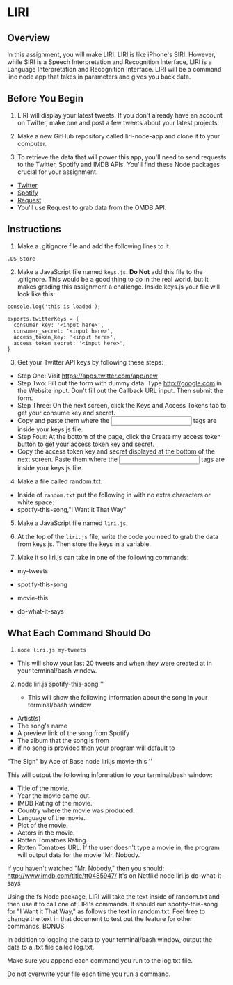 # LIRI
## Overview  

In this assignment, you will make LIRI. LIRI is like iPhone's SIRI. However, while SIRI is a Speech Interpretation and Recognition Interface, LIRI is a Language Interpretation and Recognition Interface. LIRI will be a command line node app that takes in parameters and gives you back data.

## Before You Begin

1. LIRI will display your latest tweets. If you don't already have an account on Twitter, make one and post a few tweets about your latest projects.

2. Make a new GitHub repository called liri-node-app and clone it to your computer.

3. To retrieve the data that will power this app, you'll need to send requests to the Twitter, Spotify and IMDB APIs. You'll find these Node packages crucial for your assignment.

  * [Twitter](https://www.npmjs.com/package/twitter)
  * [Spotify](https://www.npmjs.com/package/spotify)
  * [Request](https://www.npmjs.com/package/request)
  * You'll use Request to grab data from the OMDB API.

## Instructions

1. Make a .gitignore file and add the following lines to it.

```node_modules
.DS_Store

```
2. Make a JavaScript file named `keys.js`. **Do Not** add this file to the .gitignore. This would be a good thing to do in the real world, but it makes grading this assignment a challenge.
Inside keys.js your file will look like this:
```
console.log('this is loaded');

exports.twitterKeys = {
  consumer_key: '<input here>',
  consumer_secret: '<input here>',
  access_token_key: '<input here>',
  access_token_secret: '<input here>',
}
```
3. Get your Twitter API keys by following these steps:
  * Step One: Visit https://apps.twitter.com/app/new
  * Step Two: Fill out the form with dummy data. Type http://google.com in the Website input. Don't fill out the Callback URL input. Then submit the form.
  * Step Three: On the next screen, click the Keys and Access Tokens tab to get your consume key and secret.
  * Copy and paste them where the <input here> tags are inside your keys.js file.
  * Step Four: At the bottom of the page, click the Create my access token button to get your access token key and secret.
  * Copy the access token key and secret displayed at the bottom of the next screen. Paste them where the <input here> tags are inside your keys.js file.
4. Make a file called random.txt.

  * Inside of `random.txt` put the following in with no extra characters or white space:
  * spotify-this-song,"I Want it That Way"
5. Make a JavaScript file named `liri.js`.

6. At the top of the `liri.js` file, write the code you need to grab the data from keys.js. Then store the keys in a variable.

7. Make it so liri.js can take in one of the following commands:

  * my-tweets

  * spotify-this-song

  * movie-this

  * do-what-it-says

## What Each Command Should Do

1. `node liri.js my-tweets`

  * This will show your last 20 tweets and when they were created at in your terminal/bash window.
2. node liri.js spotify-this-song '<song name here>'

   * This will show the following information about the song in your terminal/bash window

  * Artist(s)
  * The song's name
  * A preview link of the song from Spotify
  * The album that the song is from
  * if no song is provided then your program will default to

"The Sign" by Ace of Base
node liri.js movie-this '<movie name here>'

This will output the following information to your terminal/bash window:

  * Title of the movie.
  * Year the movie came out.
  * IMDB Rating of the movie.
  * Country where the movie was produced.
  * Language of the movie.
  * Plot of the movie.
  * Actors in the movie.
  * Rotten Tomatoes Rating.
  * Rotten Tomatoes URL.
If the user doesn't type a movie in, the program will output data for the movie 'Mr. Nobody.'

If you haven't watched "Mr. Nobody," then you should: http://www.imdb.com/title/tt0485947/
It's on Netflix!
node liri.js do-what-it-says

Using the fs Node package, LIRI will take the text inside of random.txt and then use it to call one of LIRI's commands.
It should run spotify-this-song for "I Want it That Way," as follows the text in random.txt.
Feel free to change the text in that document to test out the feature for other commands.
BONUS

In addition to logging the data to your terminal/bash window, output the data to a .txt file called log.txt.

Make sure you append each command you run to the log.txt file.

Do not overwrite your file each time you run a command.
